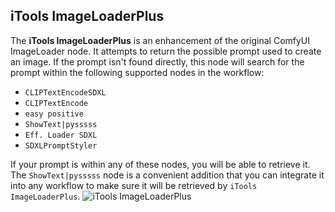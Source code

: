 ## iTools ImageLoaderPlus

The **iTools ImageLoaderPlus** is an enhancement of the original ComfyUI ImageLoader node. It attempts to return the possible prompt used to create an image. If the prompt isn't found directly, this node will search for the prompt within the following supported nodes in the workflow:

- `CLIPTextEncodeSDXL`
- `CLIPTextEncode`
- `easy positive`
- `ShowText|pysssss`
- `Eff. Loader SDXL`
- `SDXLPromptStyler`

If your prompt is within any of these nodes, you will be able to retrieve it. The `ShowText|pysssss` node is a convenient addition that you can integrate it into any workflow to make sure it will be retrieved by `iTools ImageLoaderPlus`.
![iTools ImageLoaderPlus](https://github.com/MohammadAboulEla/ComfyUI-iTools/blob/master/examples/Screenshot1.png)
